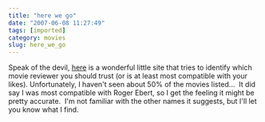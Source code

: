 ```yaml
---
title: "here we go"
date: "2007-06-08 11:27:49"
tags: [imported]
category: movies
slug: here_we_go
---
```

	
Speak of the devil, <a href="http://www.wisegeek.com/which-movie-reviews-should-i-believe.htm">here</a> is a wonderful little site that tries to identify which movie reviewer you should trust (or is at least most compatible with your likes).  Unfortunately, I haven't seen about 50% of the movies listed...  It did say I was most compatible with Roger Ebert, so I get the feeling it might be pretty accurate.  I'm not familiar with the other names it suggests, but I'll let you know what I find.
